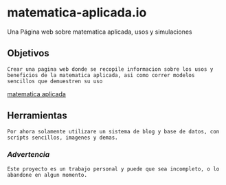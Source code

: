 # matematica-aplicada.io
Una Página web sobre matematica aplicada, usos y simulaciones

## Objetivos
    Crear una pagina web donde se recopile informacion sobre los usos y beneficios de la matematica aplicada, asi como correr modelos sencillos que demuestren su uso

[matematica aplicada](https://wikitony.github.io/matematica-aplicada.io/ "matematica-aplicada.io")

## Herramientas
    Por ahora solamente utilizare un sistema de blog y base de datos, con scripts sencillos, imagenes y demas.

### *Advertencia*
    Este proyecto es un trabajo personal y puede que sea incompleto, o lo abandone en algun momento.
